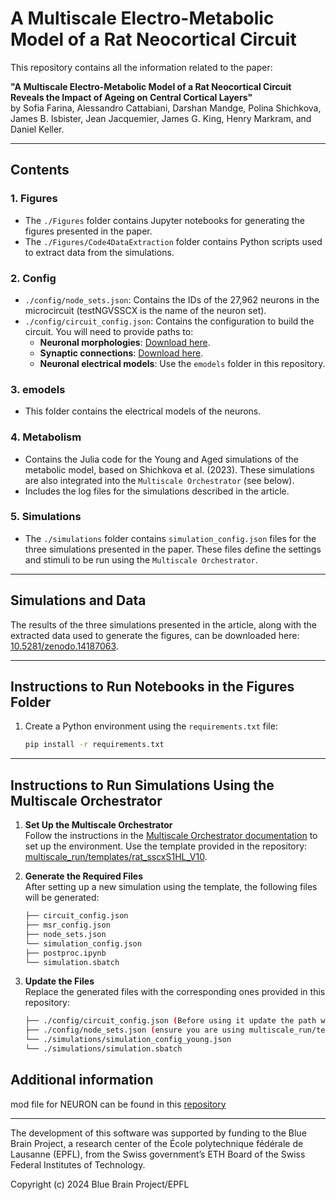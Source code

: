 # A Multiscale Electro-Metabolic Model of a Rat Neocortical Circuit

This repository contains all the information related to the paper:

**"A Multiscale Electro-Metabolic Model of a Rat Neocortical Circuit Reveals the Impact of Ageing on Central Cortical Layers"**  
by Sofia Farina, Alessandro Cattabiani, Darshan Mandge, Polina Shichkova, James B. Isbister, Jean Jacquemier, James G. King, Henry Markram, and Daniel Keller.

---

## Contents

### 1. Figures
- The `./Figures` folder contains Jupyter notebooks for generating the figures presented in the paper.
- The `./Figures/Code4DataExtraction` folder contains Python scripts used to extract data from the simulations.

### 2. Config
- `./config/node_sets.json`: Contains the IDs of the 27,962 neurons in the microcircuit (testNGVSSCX is the name of the neuron set).
- `./config/circuit_config.json`: Contains the configuration to build the circuit. You will need to provide paths to:
  - **Neuronal morphologies**: [Download here](https://zenodo.org/records/8155899).
  - **Synaptic connections**: [Download here](https://zenodo.org/records/11113043).
  - **Neuronal electrical models**: Use the `emodels` folder in this repository.

### 3. emodels
- This folder contains the electrical models of the neurons.

### 4. Metabolism
- Contains the Julia code for the Young and Aged simulations of the metabolic model, based on Shichkova et al. (2023). These simulations are also integrated into the `Multiscale Orchestrator` (see below).
- Includes the log files for the simulations described in the article.

### 5. Simulations
- The `./simulations` folder contains `simulation_config.json` files for the three simulations presented in the paper. These files define the settings and stimuli to be run using the `Multiscale Orchestrator`.

---

## Simulations and Data
The results of the three simulations presented in the article, along with the extracted data used to generate the figures, can be downloaded here: [10.5281/zenodo.14187063](https://doi.org/10.5281/zenodo.14187063).

---
## Instructions to Run Notebooks in the Figures Folder

1. Create a Python environment using the `requirements.txt` file:
   ```bash
   pip install -r requirements.txt
   
---
## Instructions to Run Simulations Using the Multiscale Orchestrator

1. **Set Up the Multiscale Orchestrator**  
   Follow the instructions in the [Multiscale Orchestrator documentation](https://multiscalerun.readthedocs.io/stable/) to set up the environment. Use the template provided in the repository:  
   [multiscale_run/templates/rat_sscxS1HL_V10](https://github.com/BlueBrain/MultiscaleRun/tree/main).

2. **Generate the Required Files**  
   After setting up a new simulation using the template, the following files will be generated:
   ```bash
   ├── circuit_config.json
   ├── msr_config.json
   ├── node_sets.json
   └── simulation_config.json
   ├── postproc.ipynb
   └── simulation.sbatch

4. **Update the Files**  
Replace the generated files with the corresponding ones provided in this repository:
   ```bash
   ├── ./config/circuit_config.json (Before using it update the path with emodels morphologies, synaptic connection)
   ├── ./config/node_sets.json (ensure you are using multiscale_run/templates/rat_sscxS1HL_V10)
   └── ./simulations/simulation_config_young.json
   └── ./simulations/simulation.sbatch

## Additional information
mod file for NEURON can be found in this [repository](https://github.com/BlueBrain/neurodamus-models/tree/main/neocortex/mod/metabolism)

---

The development of this software was supported by funding to the Blue Brain Project, a research center of the École polytechnique fédérale de Lausanne (EPFL), from the Swiss government’s ETH Board of the Swiss Federal Institutes of Technology.

Copyright (c) 2024 Blue Brain Project/EPFL
